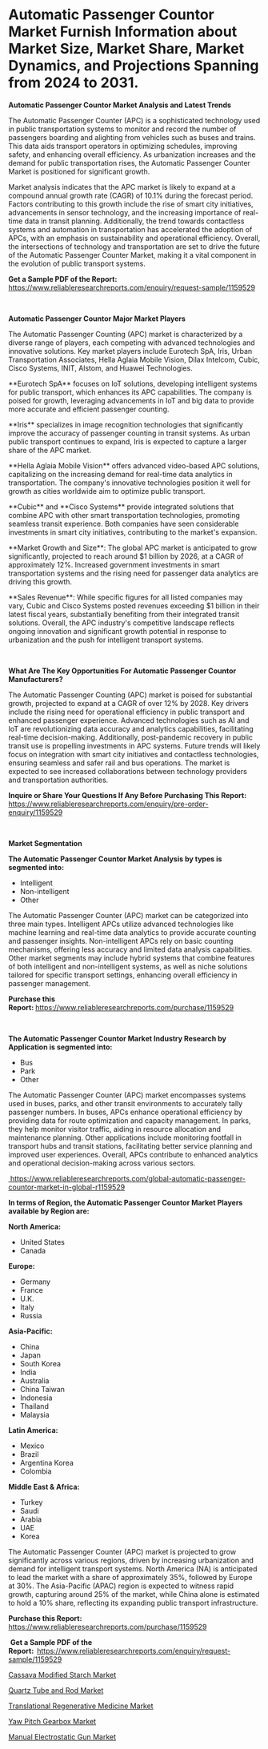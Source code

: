 <p><h1>Automatic Passenger Countor Market Furnish Information about Market Size, Market Share, Market Dynamics, and Projections Spanning from 2024 to 2031.</h1></p><p><strong>Automatic Passenger Countor Market Analysis and Latest Trends</strong></p>
<p><p>The Automatic Passenger Counter (APC) is a sophisticated technology used in public transportation systems to monitor and record the number of passengers boarding and alighting from vehicles such as buses and trains. This data aids transport operators in optimizing schedules, improving safety, and enhancing overall efficiency. As urbanization increases and the demand for public transportation rises, the Automatic Passenger Counter Market is positioned for significant growth.</p><p>Market analysis indicates that the APC market is likely to expand at a compound annual growth rate (CAGR) of 10.1% during the forecast period. Factors contributing to this growth include the rise of smart city initiatives, advancements in sensor technology, and the increasing importance of real-time data in transit planning. Additionally, the trend towards contactless systems and automation in transportation has accelerated the adoption of APCs, with an emphasis on sustainability and operational efficiency. Overall, the intersections of technology and transportation are set to drive the future of the Automatic Passenger Counter Market, making it a vital component in the evolution of public transport systems.</p></p>
<p><strong>Get a Sample PDF of the Report:&nbsp;</strong> <a href="https://www.reliableresearchreports.com/enquiry/request-sample/1159529?utm_campaign=7&utm_medium=2&utm_source=Github&utm_content=ia&utm_term=05122024&utm_id=automatic-passenger-countor">https://www.reliableresearchreports.com/enquiry/request-sample/1159529</a></p>
<p>&nbsp;</p>
<p><strong>Automatic Passenger Countor Major Market Players</strong></p>
<p><p>The Automatic Passenger Counting (APC) market is characterized by a diverse range of players, each competing with advanced technologies and innovative solutions. Key market players include Eurotech SpA, Iris, Urban Transportation Associates, Hella Aglaia Mobile Vision, Dilax Intelcom, Cubic, Cisco Systems, INIT, Alstom, and Huawei Technologies.</p><p>**Eurotech SpA** focuses on IoT solutions, developing intelligent systems for public transport, which enhances its APC capabilities. The company is poised for growth, leveraging advancements in IoT and big data to provide more accurate and efficient passenger counting.</p><p>**Iris** specializes in image recognition technologies that significantly improve the accuracy of passenger counting in transit systems. As urban public transport continues to expand, Iris is expected to capture a larger share of the APC market.</p><p>**Hella Aglaia Mobile Vision** offers advanced video-based APC solutions, capitalizing on the increasing demand for real-time data analytics in transportation. The company's innovative technologies position it well for growth as cities worldwide aim to optimize public transport.</p><p>**Cubic** and **Cisco Systems** provide integrated solutions that combine APC with other smart transportation technologies, promoting seamless transit experience. Both companies have seen considerable investments in smart city initiatives, contributing to the market's expansion.</p><p>**Market Growth and Size**: The global APC market is anticipated to grow significantly, projected to reach around $1 billion by 2026, at a CAGR of approximately 12%. Increased government investments in smart transportation systems and the rising need for passenger data analytics are driving this growth.</p><p>**Sales Revenue**: While specific figures for all listed companies may vary, Cubic and Cisco Systems posted revenues exceeding $1 billion in their latest fiscal years, substantially benefiting from their integrated transit solutions. Overall, the APC industry's competitive landscape reflects ongoing innovation and significant growth potential in response to urbanization and the push for intelligent transport systems.</p></p>
<p>&nbsp;</p>
<p><strong>What Are The Key Opportunities For Automatic Passenger Countor Manufacturers?</strong></p>
<p><p>The Automatic Passenger Counting (APC) market is poised for substantial growth, projected to expand at a CAGR of over 12% by 2028. Key drivers include the rising need for operational efficiency in public transport and enhanced passenger experience. Advanced technologies such as AI and IoT are revolutionizing data accuracy and analytics capabilities, facilitating real-time decision-making. Additionally, post-pandemic recovery in public transit use is propelling investments in APC systems. Future trends will likely focus on integration with smart city initiatives and contactless technologies, ensuring seamless and safer rail and bus operations. The market is expected to see increased collaborations between technology providers and transportation authorities.</p></p>
<p><strong>Inquire or Share Your Questions If Any Before Purchasing This Report:</strong> <a href="https://www.reliableresearchreports.com/enquiry/pre-order-enquiry/1159529?utm_campaign=7&utm_medium=2&utm_source=Github&utm_content=ia&utm_term=05122024&utm_id=automatic-passenger-countor">https://www.reliableresearchreports.com/enquiry/pre-order-enquiry/1159529</a></p>
<p>&nbsp;</p>
<p><strong>Market Segmentation</strong></p>
<p><strong>The Automatic Passenger Countor Market Analysis by types is segmented into:</strong></p>
<p><ul><li>Intelligent</li><li>Non-intelligent</li><li>Other</li></ul></p>
<p><p>The Automatic Passenger Counter (APC) market can be categorized into three main types. Intelligent APCs utilize advanced technologies like machine learning and real-time data analytics to provide accurate counting and passenger insights. Non-intelligent APCs rely on basic counting mechanisms, offering less accuracy and limited data analysis capabilities. Other market segments may include hybrid systems that combine features of both intelligent and non-intelligent systems, as well as niche solutions tailored for specific transport settings, enhancing overall efficiency in passenger management.</p></p>
<p><strong>Purchase this Report:&nbsp;</strong><a href="https://www.reliableresearchreports.com/purchase/1159529?utm_campaign=7&utm_medium=2&utm_source=Github&utm_content=ia&utm_term=05122024&utm_id=automatic-passenger-countor">https://www.reliableresearchreports.com/purchase/1159529</a></p>
<p>&nbsp;</p>
<p><strong>The Automatic Passenger Countor Market Industry Research by Application is segmented into:</strong></p>
<p><ul><li>Bus</li><li>Park</li><li>Other</li></ul></p>
<p><p>The Automatic Passenger Counter (APC) market encompasses systems used in buses, parks, and other transit environments to accurately tally passenger numbers. In buses, APCs enhance operational efficiency by providing data for route optimization and capacity management. In parks, they help monitor visitor traffic, aiding in resource allocation and maintenance planning. Other applications include monitoring footfall in transport hubs and transit stations, facilitating better service planning and improved user experiences. Overall, APCs contribute to enhanced analytics and operational decision-making across various sectors.</p></p>
<p><a href="https://www.reliableresearchreports.com/global-automatic-passenger-countor-market-in-global-r1159529?utm_campaign=7&utm_medium=2&utm_source=Github&utm_content=ia&utm_term=05122024&utm_id=automatic-passenger-countor">&nbsp;https://www.reliableresearchreports.com/global-automatic-passenger-countor-market-in-global-r1159529</a></p>
<p><strong>In terms of Region, the Automatic Passenger Countor Market Players available by Region are:</strong></p>
<p>
    <p> <strong> North America: </strong>
        <ul>
            <li>United States</li>
            <li>Canada</li>
        </ul>
        </p> 
    <p> <strong> Europe: </strong>
        <ul>
            <li>Germany</li>
            <li>France</li>
            <li>U.K.</li>
            <li>Italy</li>
            <li>Russia</li>
        </ul>
        </p> 
    <p> <strong> Asia-Pacific: </strong>
        <ul>
            <li>China</li>
            <li>Japan</li>
            <li>South Korea</li>
            <li>India</li>
            <li>Australia</li>
            <li>China Taiwan</li>
            <li>Indonesia</li>
            <li>Thailand</li>
            <li>Malaysia</li>
        </ul>
        </p> 
    <p> <strong> Latin America: </strong>
        <ul>
            <li>Mexico</li>
            <li>Brazil</li>
            <li>Argentina Korea</li>
            <li>Colombia</li>
        </ul>
        </p> 
    <p> <strong> Middle East & Africa: </strong>
        <ul>
            <li>Turkey</li>
            <li>Saudi</li>
            <li>Arabia</li>
            <li>UAE</li>
            <li>Korea</li>
        </ul>
    </p>
    </p>
<p><p>The Automatic Passenger Counter (APC) market is projected to grow significantly across various regions, driven by increasing urbanization and demand for intelligent transport systems. North America (NA) is anticipated to lead the market with a share of approximately 35%, followed by Europe at 30%. The Asia-Pacific (APAC) region is expected to witness rapid growth, capturing around 25% of the market, while China alone is estimated to hold a 10% share, reflecting its expanding public transport infrastructure.</p></p>
<p><strong>Purchase this Report: </strong><a href="https://www.reliableresearchreports.com/purchase/1159529?utm_campaign=7&utm_medium=2&utm_source=Github&utm_content=ia&utm_term=05122024&utm_id=automatic-passenger-countor">https://www.reliableresearchreports.com/purchase/1159529</a></p>
<p>&nbsp;<strong>Get a Sample PDF of the Report:&nbsp;&nbsp;</strong><a href="https://www.reliableresearchreports.com/enquiry/request-sample/1159529?utm_campaign=7&utm_medium=2&utm_source=Github&utm_content=ia&utm_term=05122024&utm_id=automatic-passenger-countor">https://www.reliableresearchreports.com/enquiry/request-sample/1159529</a></p>
<p><strong></strong></p>
<p><p><a href="https://issuu.com/reportprime-2/docs/cassava-modified-starch-market-size-2030.pptx?utm_campaign=7&utm_medium=2&utm_source=Github&utm_content=ia&utm_term=05122024&utm_id=automatic-passenger-countor">Cassava Modified Starch Market</a></p><p><a href="https://github.com/bmorecock/Market-Research-Report-List-5/blob/main/quartz-tube-and-rod-market.md?utm_campaign=7&utm_medium=2&utm_source=Github&utm_content=ia&utm_term=05122024&utm_id=automatic-passenger-countor">Quartz Tube and Rod Market</a></p><p><a href="https://www.linkedin.com/pulse/translational-regenerative-medicine-market-projected-cagr-143-tu0we?utm_campaign=7&utm_medium=2&utm_source=Github&utm_content=ia&utm_term=05122024&utm_id=automatic-passenger-countor">Translational Regenerative Medicine Market</a></p><p><a href="https://issuu.com/reportprime-2/docs/yaw-pitch-gearbox-market-size-2030.pptx?utm_campaign=7&utm_medium=2&utm_source=Github&utm_content=ia&utm_term=05122024&utm_id=automatic-passenger-countor">Yaw Pitch Gearbox Market</a></p><p><a href="https://github.com/Krish2023na/Market-Research-Report-List-6/blob/main/manual-electrostatic-gun-market.md?utm_campaign=7&utm_medium=2&utm_source=Github&utm_content=ia&utm_term=05122024&utm_id=automatic-passenger-countor">Manual Electrostatic Gun Market</a></p></p>